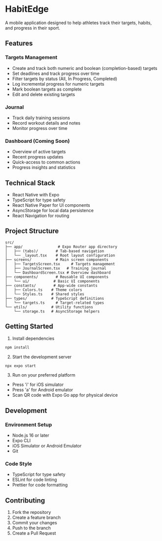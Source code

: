 # HabitEdge

A mobile application designed to help athletes track their targets, habits, and progress in their sport.

## Features

### Targets Management
- Create and track both numeric and boolean (completion-based) targets
- Set deadlines and track progress over time
- Filter targets by status (All, In Progress, Completed)
- Log incremental progress for numeric targets
- Mark boolean targets as complete
- Edit and delete existing targets

### Journal
- Track daily training sessions
- Record workout details and notes
- Monitor progress over time

### Dashboard (Coming Soon)
- Overview of active targets
- Recent progress updates
- Quick-access to common actions
- Progress insights and statistics

## Technical Stack

- React Native with Expo
- TypeScript for type safety
- React Native Paper for UI components
- AsyncStorage for local data persistence
- React Navigation for routing

## Project Structure

```
src/
├── app/                # Expo Router app directory
│   ├── (tabs)/        # Tab-based navigation
│   └── _layout.tsx    # Root layout configuration
├── screens/           # Main screen components
│   ├── TargetsScreen.tsx     # Targets management
│   ├── JournalScreen.tsx   # Training journal
│   └── DashboardScreen.tsx # Overview dashboard
├── components/        # Reusable UI components
│   └── ui/           # Basic UI components
├── constants/        # App-wide constants
│   ├── Colors.ts    # Theme colors
│   └── Styles.ts    # Shared styles
├── types/           # TypeScript definitions
│   └── targets.ts     # Target-related types
└── utils/           # Utility functions
    └── storage.ts   # AsyncStorage helpers
```

## Getting Started

1. Install dependencies
```bash
npm install
```

2. Start the development server
```bash
npx expo start
```

3. Run on your preferred platform
- Press 'i' for iOS simulator
- Press 'a' for Android emulator
- Scan QR code with Expo Go app for physical device

## Development

### Environment Setup
- Node.js 16 or later
- Expo CLI
- iOS Simulator or Android Emulator
- Git

### Code Style
- TypeScript for type safety
- ESLint for code linting
- Prettier for code formatting

## Contributing

1. Fork the repository
2. Create a feature branch
3. Commit your changes
4. Push to the branch
5. Create a Pull Request
